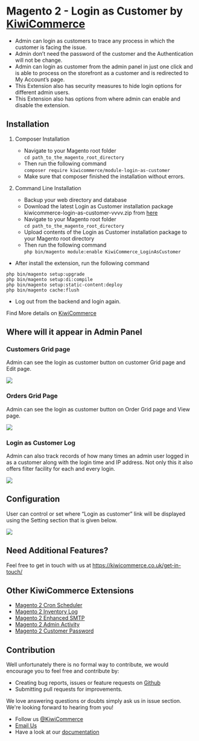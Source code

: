 # Magento 2 - Login as Customer by [KiwiCommerce](https://kiwicommerce.co.uk/)
- Admin can login as customers to trace any process in which the customer is facing the issue.
- Admin don’t need the password of the customer and the Authentication will not be change.
- Admin can login as customer from the admin panel in just one click and is able to process on the storefront as a customer and is  redirected to My Account’s page.
- This Extension also has security measures to hide login options for different admin users.
- This Extension also has options from where admin can enable and disable the extension.

## Installation
1. Composer Installation
      - Navigate to your Magento root folder<br />
            `cd path_to_the_magento_root_directory`
      - Then run the following command<br />
            `composer require kiwicommerce/module-login-as-customer`
      - Make sure that composer finished the installation without errors.

 2. Command Line Installation
      - Backup your web directory and database
      - Download the latest Login as Customer installation package kiwicommerce-login-as-customer-vvvv.zip from [here](https://github.com/kiwicommerce/magento2-login-as-customer/releases)
      - Navigate to your Magento root folder<br />
          `cd path_to_the_magento_root_directory`<br />
      - Upload contents of the Login as Customer installation package to your Magento root directory
      - Then run the following command<br />
          `php bin/magento module:enable KiwiCommerce_LoginAsCustomer`<br />
   
- After install the extension, run the following command
```
php bin/magento setup:upgrade
php bin/magento setup:di:compile
php bin/magento setup:static-content:deploy
php bin/magento cache:flush
```
- Log out from the backend and login again.
          
Find More details on [KiwiCommerce](https://kiwicommerce.co.uk/extensions/magento2-login-as-customer)

## Where will it appear in Admin Panel
### Customers Grid page
Admin can see the login as customer button on customer Grid page and Edit page.

<img src="https://kiwicommerce.co.uk/wp-content/uploads/2018/06/login-as-customer-customer-grid.jpg"/><br/>

### Orders Grid Page
Admin can see the login as customer button on Order Grid page and View page.

<img src="https://kiwicommerce.co.uk/wp-content/uploads/2018/06/login-as-customer-order-grid.jpg"/><br/>

### Login as Customer Log 
Admin can also track records of how many times an admin user logged in as a customer along with the login time and IP address. Not only this it also offers filter facility for each and every login.

<img src="https://kiwicommerce.co.uk/wp-content/uploads/2018/06/login-as-customer-login-log.jpg"/> <br/>

## Configuration
User can control or set where “Login as customer” link will be displayed using the Setting section that is given below.

<img src="https://kiwicommerce.co.uk/wp-content/uploads/2018/06/login-as-customer-system-configuration.jpg" /> <br/>

## Need Additional Features?
Feel free to get in touch with us at https://kiwicommerce.co.uk/get-in-touch/

## Other KiwiCommerce Extensions
* [Magento 2 Cron Scheduler](https://kiwicommerce.co.uk/extensions/magento2-cron-scheduler/)
* [Magento 2 Inventory Log](https://kiwicommerce.co.uk/extensions/magento2-inventory-log/)
* [Magento 2 Enhanced SMTP](https://kiwicommerce.co.uk/extensions/magento2-enhanced-smtp/)
* [Magento 2 Admin Activity](https://kiwicommerce.co.uk/extensions/magento2-admin-activity/)
* [Magento 2 Customer Password](https://github.com/kiwicommerce/magento2-customer-password/)

## Contribution
Well unfortunately there is no formal way to contribute, we would encourage you to feel free and contribute by:
 
  - Creating bug reports, issues or feature requests on <a target="_blank" href="https://github.com/kiwicommerce/magento2-login-as-customer/issues">Github</a>
  - Submitting pull requests for improvements.
    
We love answering questions or doubts simply ask us in issue section. We're looking forward to hearing from you!
 
  - Follow us <a href="https://twitter.com/KiwiCommerce">@KiwiCommerce</a>
  - <a href="mailto:support@kiwicommerce.co.uk">Email Us</a>
  - Have a look at our <a href="https://kiwicommerce.co.uk/docs/login-as-customer/">documentation</a>
